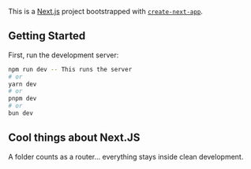 This is a [Next.js](https://nextjs.org/) project bootstrapped with [`create-next-app`](https://github.com/vercel/next.js/tree/canary/packages/create-next-app).

## Getting Started

First, run the development server:

```bash
npm run dev -- This runs the server
# or
yarn dev
# or
pnpm dev
# or
bun dev
```

## Cool things about Next.JS

A folder counts as a router... everything stays inside clean development.

